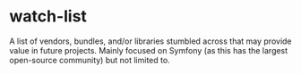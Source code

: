 watch-list
==========

A list of vendors, bundles, and/or libraries stumbled across that may provide value in future projects. Mainly focused on Symfony (as this has the largest open-source community) but not limited to.
